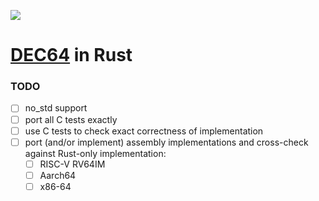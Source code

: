 ![](dec64.png)

# [DEC64](http://dec64.com/) in Rust

### TODO

- [ ] no_std support
- [ ] port all C tests exactly
- [ ] use C tests to check exact correctness of implementation
- [ ] port (and/or implement) assembly implementations and cross-check against Rust-only implementation:
	- [ ] RISC-V RV64IM
	- [ ] Aarch64
	- [ ] x86-64